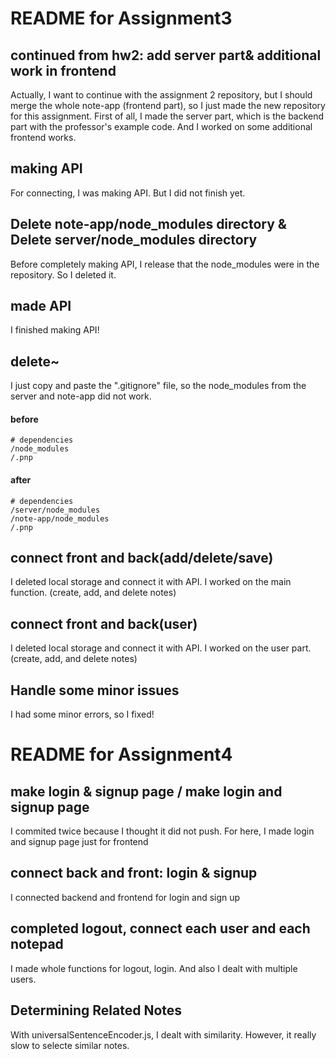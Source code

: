# README for Assignment3

## continued from hw2: add server part& additional work in frontend
Actually, I want to continue with the assignment 2 repository, 
but I should merge the whole note-app (frontend part), so I just made the new repository for this assignment. 
First of all, I made the server part, which is the backend part with the professor's example code. 
And I worked on some additional frontend works. 
## making API
For connecting, I was making API. But I did not finish yet. 
## Delete note-app/node_modules directory & Delete server/node_modules directory
Before completely making API, I release that the node_modules were in the repository. So I deleted it. 
## made API
I finished making API!
## delete~
I just copy and paste the ".gitignore" file, so the node_modules from the server and note-app did not work. 

#### before
```
# dependencies
/node_modules
/.pnp
```
#### after
```
# dependencies
/server/node_modules
/note-app/node_modules
/.pnp
```
## connect front and back(add/delete/save)
I deleted local storage and connect it with API. I worked on the main function. (create, add, and delete notes)

## connect front and back(user)
I deleted local storage and connect it with API. I worked on the user part. (create, add, and delete notes)

## Handle some minor issues
I had some minor errors, so I fixed! 


# README for Assignment4

## make login & signup page / make login and signup page
I commited twice because I thought it did not push. For here, I made login and signup page just for frontend

## connect back and front: login & signup
I connected backend and frontend for login and sign up

## completed logout, connect each user and each notepad
I made whole functions for logout, login. And also I dealt with multiple users. 

## Determining Related Notes
With universalSentenceEncoder.js, I dealt with similarity. However, it really slow to selecte similar notes. 
